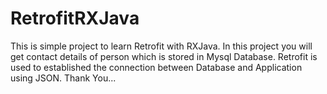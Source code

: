 # RetrofitRXJava

This is simple project to learn Retrofit with RXJava.
In this project you will get contact details of person which is stored in Mysql Database.
Retrofit is used to established the connection between Database and Application using JSON.
Thank You...

